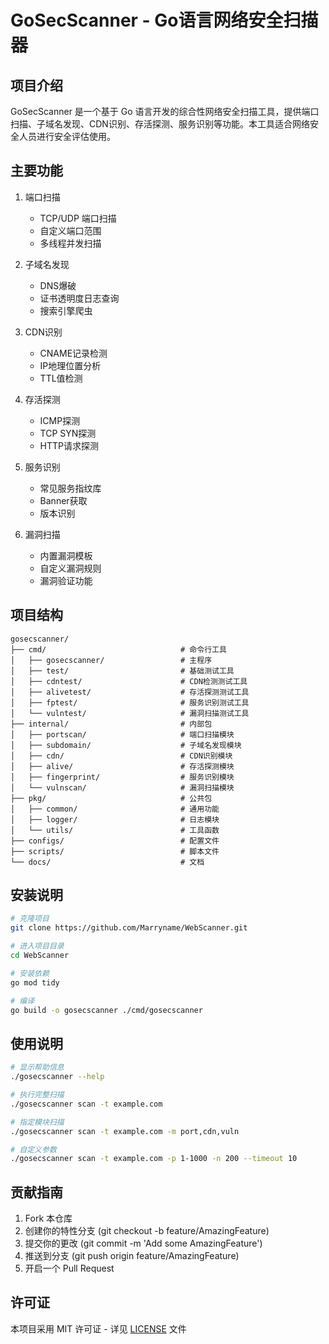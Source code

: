 # GoSecScanner - Go语言网络安全扫描器

## 项目介绍
GoSecScanner 是一个基于 Go 语言开发的综合性网络安全扫描工具，提供端口扫描、子域名发现、CDN识别、存活探测、服务识别等功能。本工具适合网络安全人员进行安全评估使用。

## 主要功能
1. 端口扫描
   - TCP/UDP 端口扫描
   - 自定义端口范围
   - 多线程并发扫描
   
2. 子域名发现
   - DNS爆破
   - 证书透明度日志查询
   - 搜索引擎爬虫
   
3. CDN识别
   - CNAME记录检测
   - IP地理位置分析
   - TTL值检测
   
4. 存活探测
   - ICMP探测
   - TCP SYN探测
   - HTTP请求探测
   
5. 服务识别
   - 常见服务指纹库
   - Banner获取
   - 版本识别
   
6. 漏洞扫描
   - 内置漏洞模板
   - 自定义漏洞规则
   - 漏洞验证功能

## 项目结构
```
gosecscanner/
├── cmd/                              # 命令行工具
│   ├── gosecscanner/                 # 主程序
│   ├── test/                         # 基础测试工具
│   ├── cdntest/                      # CDN检测测试工具
│   ├── alivetest/                    # 存活探测测试工具
│   ├── fptest/                       # 服务识别测试工具
│   └── vulntest/                     # 漏洞扫描测试工具
├── internal/                         # 内部包
│   ├── portscan/                     # 端口扫描模块
│   ├── subdomain/                    # 子域名发现模块
│   ├── cdn/                          # CDN识别模块
│   ├── alive/                        # 存活探测模块
│   ├── fingerprint/                  # 服务识别模块
│   └── vulnscan/                     # 漏洞扫描模块
├── pkg/                              # 公共包
│   ├── common/                       # 通用功能
│   ├── logger/                       # 日志模块
│   └── utils/                        # 工具函数
├── configs/                          # 配置文件
├── scripts/                          # 脚本文件
└── docs/                             # 文档
```

## 安装说明

```bash
# 克隆项目
git clone https://github.com/Marryname/WebScanner.git

# 进入项目目录
cd WebScanner

# 安装依赖
go mod tidy

# 编译
go build -o gosecscanner ./cmd/gosecscanner
```

## 使用说明

```bash
# 显示帮助信息
./gosecscanner --help

# 执行完整扫描
./gosecscanner scan -t example.com

# 指定模块扫描
./gosecscanner scan -t example.com -m port,cdn,vuln

# 自定义参数
./gosecscanner scan -t example.com -p 1-1000 -n 200 --timeout 10
```

## 贡献指南

1. Fork 本仓库
2. 创建你的特性分支 (git checkout -b feature/AmazingFeature)
3. 提交你的更改 (git commit -m 'Add some AmazingFeature')
4. 推送到分支 (git push origin feature/AmazingFeature)
5. 开启一个 Pull Request

## 许可证

本项目采用 MIT 许可证 - 详见 [LICENSE](LICENSE) 文件